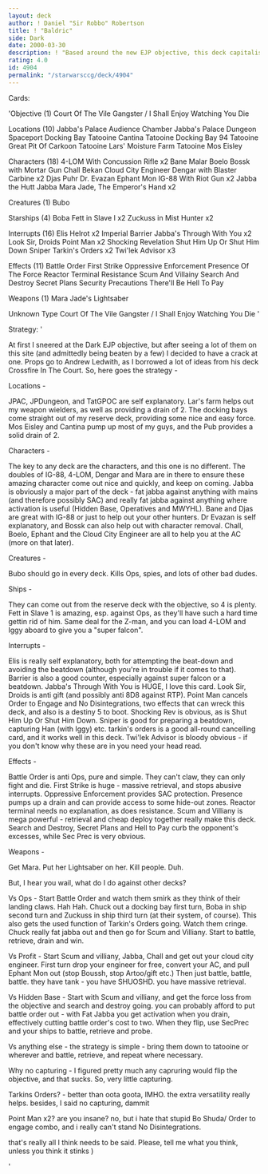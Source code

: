 ```yaml
---
layout: deck
author: ! Daniel "Sir Robbo" Robertson
title: ! "Baldric"
side: Dark
date: 2000-03-30
description: ! "Based around the new EJP objective, this deck capitalises on the power of S&V + First Strike."
rating: 4.0
id: 4904
permalink: "/starwarsccg/deck/4904"
---
```

Cards: 

'Objective (1)
Court Of The Vile Gangster / I Shall Enjoy Watching You Die

Locations (10)
Jabba's Palace Audience Chamber
Jabba's Palace Dungeon
Spaceport Docking Bay
Tatooine Cantina
Tatooine Docking Bay 94
Tatooine Great Pit Of Carkoon
Tatooine Lars' Moisture Farm
Tatooine Mos Eisley

Characters (18)
4-LOM With Concussion Rifle  x2
Bane Malar
Boelo
Bossk with Mortar Gun
Chall Bekan
Cloud City Engineer
Dengar with Blaster Carbine  x2
Djas Puhr
Dr. Evazan
Ephant Mon
IG-88 With Riot Gun  x2
Jabba the Hutt
Jabba
Mara Jade, The Emperor's Hand	x2

Creatures (1)
Bubo

Starships (4)
Boba Fett in Slave I  x2
Zuckuss in Mist Hunter	x2

Interrupts (16)
Elis Helrot  x2
Imperial Barrier
Jabba's Through With You  x2
Look Sir, Droids
Point Man  x2
Shocking Revelation
Shut Him Up Or Shut Him Down
Sniper
Tarkin's Orders  x2
Twi'lek Advisor  x3

Effects (11)
Battle Order
First Strike
Oppressive Enforcement
Presence Of The Force
Reactor Terminal
Resistance
Scum And Villainy
Search And Destroy
Secret Plans
Security Precautions
There'll Be Hell To Pay

Weapons (1)
Mara Jade's Lightsaber

Unknown Type
Court Of The Vile Gangster / I Shall Enjoy Watching You Die
'

Strategy: '

At first I sneered at the Dark EJP objective, but after seeing a lot of them on this site (and admittedly being beaten by a few) I decided to have a crack at one. Props go to Andrew Ledwith, as I borrowed a lot of ideas from his deck Crossfire In The Court.	So, here goes the strategy -

Locations -

JPAC, JPDungeon, and TatGPOC are self explanatory. Lar's farm helps out my weapon wielders, as well as providing a drain of 2. The docking bays come straight out of my reserve deck, providing some nice and easy force. Mos Eisley and Cantina pump up most of my guys, and the Pub provides a solid drain of 2.

Characters -

The key to any deck are the characters, and this one is no different. The doubles of IG-88, 4-LOM, Dengar and Mara are in there to ensure these amazing character come out nice and quickly, and keep on coming. Jabba is obviously a major part of the deck - fat jabba against anything with mains (and therefore possibly SAC) and really fat jabba against anything where activation is useful (Hidden Base, Operatives and MWYHL). Bane and Djas are great with IG-88 or just to help out your other hunters. Dr Evazan is self explanatory, and Bossk can also help out with character removal. Chall, Boelo, Ephant and the Cloud City Engineer are all to help you at the AC (more on that later).

Creatures -

Bubo should go in every deck. Kills Ops, spies, and lots of other bad dudes.

Ships -

They can come out from the reserve deck with the objective, so 4 is plenty. Fett in Slave 1 is amazing, esp. against Ops, as they'll have such a hard time gettin rid of him. Same deal for the Z-man, and you can load 4-LOM and Iggy aboard to give you a "super falcon".

Interrupts -

Elis is really self explanatory, both for attempting the beat-down and avoiding the beatdown (although you're in trouble if it comes to that). Barrier is also a good counter, especially against super falcon or a beatdown. Jabba's Through With You is HUGE, I love this card. Look Sir, Droids is anti gift (and possibly anti 8D8 against RTP). Point Man cancels Order to Engage and No Disintegrations, two effects that can wreck this deck, and also is a destiny 5 to boot. Shocking Rev is obvious, as is Shut Him Up Or Shut Him Down. Sniper is good for preparing a beatdown, capturing Han (with Iggy) etc. tarkin's orders is a good all-round cancelling card, and it works well in this deck. Twi'lek Advisor is bloody obvious - if you don't know why these are in you need your head read.

Effects -

Battle Order is anti Ops, pure and simple. They can't claw, they can only fight and die. First Strike is huge - massive retrieval, and stops abusive interrupts. Oppressive Enforcement provides SAC protection. Presence pumps up a drain and can provide access to some hide-out zones. Reactor terminal needs no explanation, as does resistance. Scum and Villiany is mega powerful - retrieval and cheap deploy together really make this deck. Search and Destroy, Secret Plans and Hell to Pay curb the opponent's excesses, while Sec Prec is very obvious.

Weapons -

Get Mara. Put her Lightsaber on her. Kill people. Duh.

But, I hear you wail, what do I do against other decks?

Vs Ops - Start Battle Order and watch them smirk as they think of their landing claws. Hah Hah. Chuck out a docking bay first turn, Boba in ship second turn and Zuckuss in ship third turn (at their system, of course). This also gets the used function of Tarkin's Orders going. Watch them cringe. Chuck really fat jabba out and then go for Scum and Villiany. Start to battle, retrieve, drain and win.

Vs Profit - Start Scum and villiany, Jabba, Chall and get out your cloud city engineer. First turn drop your engineer for free, convert your AC, and pull Ephant Mon out (stop Boussh, stop Artoo/gift etc.) Then just battle, battle, battle. they have tank - you have SHUOSHD. you have massive retrieval.

Vs Hidden Base - Start with Scum and villiany, and get the force loss from the objective and search and destroy going. you can probably afford to put battle order out - with Fat Jabba you get activation when you drain, effectively cutting battle order's cost to two. When they flip, use SecPrec and your ships to battle, retrieve and probe.

Vs anything else - the strategy is simple - bring them down to tatooine or wherever and battle, retrieve, and repeat where necessary.

Why no capturing - I figured pretty much any capruring would flip the objective, and that sucks. So, very little capturing.

Tarkins Orders? - better than oota goota, IMHO. the extra versatility really helps. besides, I said no capturing, dammit

Point Man x2? are you insane? no, but i hate that stupid Bo Shuda/ Order to engage combo, and i really can't stand No Disintegrations.

that's really all I think needs to be said. Please, tell me what you think, unless you think it stinks )

'
